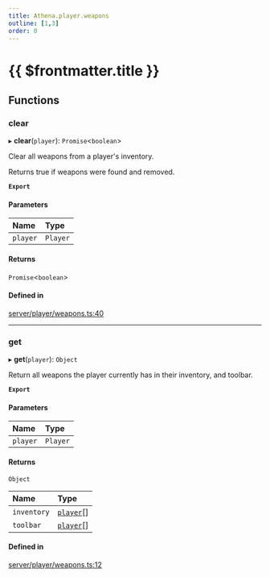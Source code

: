 ```yaml
---
title: Athena.player.weapons
outline: [1,3]
order: 0
---
```


# {{ $frontmatter.title }}


## Functions

### clear

▸ **clear**(`player`): `Promise`<`boolean`\>

Clear all weapons from a player's inventory.

Returns true if weapons were found and removed.

**`Export`**

#### Parameters

| Name | Type |
| :------ | :------ |
| `player` | `Player` |

#### Returns

`Promise`<`boolean`\>

#### Defined in

[server/player/weapons.ts:40](https://github.com/Stuyk/altv-athena/blob/552012ca4/src/core/server/player/weapons.ts#L40)

___

### get

▸ **get**(`player`): `Object`

Return all weapons the player currently has in their inventory, and toolbar.

**`Export`**

#### Parameters

| Name | Type |
| :------ | :------ |
| `player` | `Player` |

#### Returns

`Object`

| Name | Type |
| :------ | :------ |
| `inventory` | [`player`](server_config.md#player)[] |
| `toolbar` | [`player`](server_config.md#player)[] |

#### Defined in

[server/player/weapons.ts:12](https://github.com/Stuyk/altv-athena/blob/552012ca4/src/core/server/player/weapons.ts#L12)
